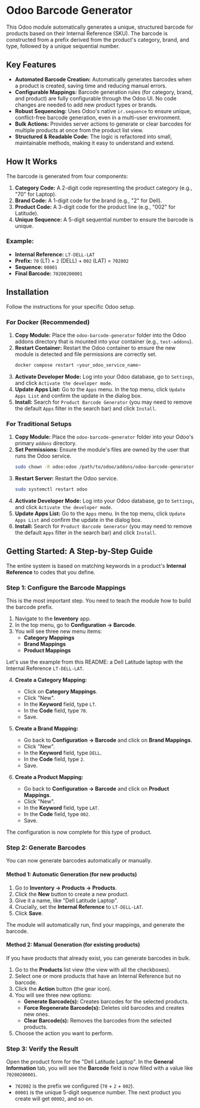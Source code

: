 # Odoo Barcode Generator

This Odoo module automatically generates a unique, structured barcode for products based on their Internal Reference (SKU). The barcode is constructed from a prefix derived from the product's category, brand, and type, followed by a unique sequential number.

## Key Features

- **Automated Barcode Creation:** Automatically generates barcodes when a product is created, saving time and reducing manual errors.
- **Configurable Mappings:** Barcode generation rules (for category, brand, and product) are fully configurable through the Odoo UI. No code changes are needed to add new product types or brands.
- **Robust Sequencing:** Uses Odoo's native `ir.sequence` to ensure unique, conflict-free barcode generation, even in a multi-user environment.
- **Bulk Actions:** Provides server actions to generate or clear barcodes for multiple products at once from the product list view.
- **Structured & Readable Code:** The logic is refactored into small, maintainable methods, making it easy to understand and extend.

## How It Works

The barcode is generated from four components:

1.  **Category Code:** A 2-digit code representing the product category (e.g., "70" for Laptop).
2.  **Brand Code:** A 1-digit code for the brand (e.g., "2" for Dell).
3.  **Product Code:** A 3-digit code for the product line (e.g., "002" for Latitude).
4.  **Unique Sequence:** A 5-digit sequential number to ensure the barcode is unique.

### Example:

- **Internal Reference:** `LT-DELL-LAT`
- **Prefix:** `70` (LT) + `2` (DELL) + `002` (LAT) = `702002`
- **Sequence:** `00001`
- **Final Barcode:** `70200200001`

## Installation

Follow the instructions for your specific Odoo setup.

### For Docker (Recommended)

1.  **Copy Module:** Place the `odoo-barcode-generator` folder into the Odoo addons directory that is mounted into your container (e.g., `test-addons`).
2.  **Restart Container:** Restart the Odoo container to ensure the new module is detected and file permissions are correctly set.
    ```bash
    docker compose restart <your_odoo_service_name>
    ```
3.  **Activate Developer Mode:** Log into your Odoo database, go to `Settings`, and click `Activate the developer mode`.
4.  **Update Apps List:** Go to the `Apps` menu. In the top menu, click `Update Apps List` and confirm the update in the dialog box.
5.  **Install:** Search for `Product Barcode Generator` (you may need to remove the default `Apps` filter in the search bar) and click `Install`.

### For Traditional Setups

1.  **Copy Module:** Place the `odoo-barcode-generator` folder into your Odoo's primary `addons` directory.
2.  **Set Permissions:** Ensure the module's files are owned by the user that runs the Odoo service.
    ```bash
    sudo chown -R odoo:odoo /path/to/odoo/addons/odoo-barcode-generator
    ```
3.  **Restart Server:** Restart the Odoo service.
    ```bash
    sudo systemctl restart odoo
    ```
4.  **Activate Developer Mode:** Log into your Odoo database, go to `Settings`, and click `Activate the developer mode`.
5.  **Update Apps List:** Go to the `Apps` menu. In the top menu, click `Update Apps List` and confirm the update in the dialog box.
6.  **Install:** Search for `Product Barcode Generator` (you may need to remove the default `Apps` filter in the search bar) and click `Install`.

## Getting Started: A Step-by-Step Guide

The entire system is based on matching keywords in a product's **Internal Reference** to codes that you define.

### Step 1: Configure the Barcode Mappings

This is the most important step. You need to teach the module how to build the barcode prefix.

1.  Navigate to the **Inventory** app.
2.  In the top menu, go to **Configuration -> Barcode**.
3.  You will see three new menu items:
    - **Category Mappings**
    - **Brand Mappings**
    - **Product Mappings**

Let's use the example from this README: a Dell Latitude laptop with the Internal Reference `LT-DELL-LAT`.

4.  **Create a Category Mapping:**
    - Click on **Category Mappings**.
    - Click "New".
    - In the **Keyword** field, type `LT`.
    - In the **Code** field, type `70`.
    - Save.

5.  **Create a Brand Mapping:**
    - Go back to **Configuration -> Barcode** and click on **Brand Mappings**.
    - Click "New".
    - In the **Keyword** field, type `DELL`.
    - In the **Code** field, type `2`.
    - Save.

6.  **Create a Product Mapping:**
    - Go back to **Configuration -> Barcode** and click on **Product Mappings**.
    - Click "New".
    - In the **Keyword** field, type `LAT`.
    - In the **Code** field, type `002`.
    - Save.

The configuration is now complete for this type of product.

### Step 2: Generate Barcodes

You can now generate barcodes automatically or manually.

#### Method 1: Automatic Generation (for new products)

1.  Go to **Inventory -> Products -> Products**.
2.  Click the **New** button to create a new product.
3.  Give it a name, like "Dell Latitude Laptop".
4.  Crucially, set the **Internal Reference** to `LT-DELL-LAT`.
5.  Click **Save**.

The module will automatically run, find your mappings, and generate the barcode.

#### Method 2: Manual Generation (for existing products)

If you have products that already exist, you can generate barcodes in bulk.

1.  Go to the **Products** list view (the view with all the checkboxes).
2.  Select one or more products that have an Internal Reference but no barcode.
3.  Click the **Action** button (the gear icon).
4.  You will see three new options:
    - **Generate Barcode(s):** Creates barcodes for the selected products.
    - **Force Regenerate Barcode(s):** Deletes old barcodes and creates new ones.
    - **Clear Barcode(s):** Removes the barcodes from the selected products.
5.  Choose the action you want to perform.

### Step 3: Verify the Result

Open the product form for the "Dell Latitude Laptop". In the **General Information** tab, you will see the **Barcode** field is now filled with a value like `70200200001`.

-   `702002` is the prefix we configured (`70` + `2` + `002`).
-   `00001` is the unique 5-digit sequence number. The next product you create will get `00002`, and so on.
